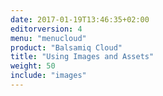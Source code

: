 ```yaml
---
date: 2017-01-19T13:46:35+02:00
editorversion: 4
menu: "menucloud"
product: "Balsamiq Cloud"
title: "Using Images and Assets"
weight: 50
include: "images"
---
```

